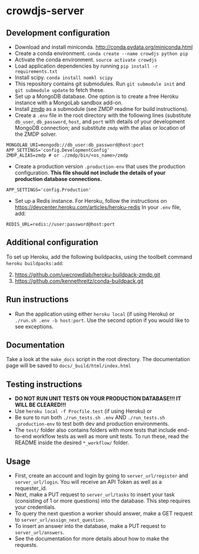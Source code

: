 crowdjs-server
==============

## Development configuration
- Download and install miniconda. http://conda.pydata.org/miniconda.html
- Create a conda environment. `conda create --name crowdjs python pip`
- Activate the conda environment. `source activate crowdjs`
- Load application dependencies by running `pip install -r requirements.txt`
- Install scipy. `conda install nomkl scipy`
- This repository contains git submodules. Run `git submodule init` and `git submodule update` to fetch these.
- Set up a MongoDB database. One option is to create a free Heroku instance with a MongoLab sandbox add-on.
- Install [zmdp](https://github.com/trey0/zmdp) as a submodule (see ZMDP readme for build instructions).
- Create a `.env` file in the root directory with the following lines (substitute `db_user`, `db_password`, `host`, and `port` with details of your development MongoDB connection; and substitute `zmdp` with the alias or location of the ZMDP solver.
```
MONGOLAB_URI=mongodb://db_user:db_password@host:port
APP_SETTINGS='config.DevelopmentConfig'
ZMDP_ALIAS=zmdp # or ./zmdp/bin/<os_name>/zmdp
```
- Create a production version `.production-env` that uses the production configuration. **This file should not include the details of your production database connections.**
```
APP_SETTINGS='config.Production'
```
- Set up a Redis instance. For Heroku, follow the instructions on https://devcenter.heroku.com/articles/heroku-redis
In your `.env` file, add:
```
REDIS_URL=redis://user:password@host:port
```

## Additional configuration
To set up Heroku, add the following buildpacks, using the toolbelt command `heroku buildpacks:add`:

2. https://github.com/uwcrowdlab/heroku-buildpack-zmdp.git
3. https://github.com/kennethreitz/conda-buildpack.git

## Run instructions
- Run the application using either `heroku local` (if using Heroku) or `./run.sh .env -b host:port`. Use the second option if you would like to see exceptions. 

## Documentation
Take a look at the `make_docs` script in the root directory. The documentation page will be saved to `docs/_build/html/index.html`

## Testing instructions
- **DO NOT RUN UNIT TESTS ON YOUR PRODUCTION DATABASE!!! IT WILL BE CLEARED!!!**
- Use `heroku local -f Procfile.test` (if using Heroku) or
- Be sure to run both `./run_tests.sh .env` AND `./run_tests.sh .production-env` to test both dev and production environments.
- The `test/` folder also contains folders with more tests that include end-to-end workflow tests as well as more unit tests. To run these, read the README inside the desired `*_workflow/` folder.

## Usage
- First, create an account and login by going to `server_url/register` and `server_url/login`. You will receive an API Token as well as a requester_id.
- Next, make a PUT request to `server_url/tasks` to insert your task (consisting of 1 or more questions) into the database. This step requires your credentials.
- To query the next question a worker should answer, make a GET request to `server_url/assign_next_question`.
- To insert an answer into the database, make a PUT request to `server_url/answers`.
- See the documentation for more details about how to make the requests.

